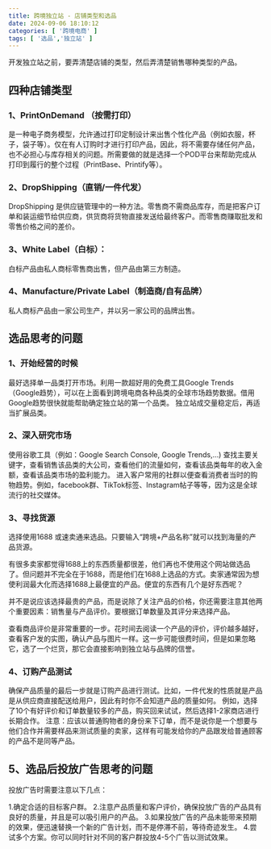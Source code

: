 ```yaml
---
title: 跨境独立站 - 店铺类型和选品
date: 2024-09-06 18:10:12
categories: [ '跨境电商' ]
tags: [ '选品','独立站' ]
---
```


开发独立站之前，要弄清楚店铺的类型，然后弄清楚销售哪种类型的产品。

## 四种店铺类型

### 1、PrintOnDemand （按需打印）

是一种电子商务模型，允许通过打印定制设计来出售个性化产品（例如衣服，杯子，袋子等）。仅在有人订购时才进行打印产品，因此，将不需要存储任何产品，也不必担心与库存相关的问题。所需要做的就是选择一个POD平台来帮助完成从打印到履行的整个过程（PrintBase、Printify等）。

### 2、DropShipping（直销/一件代发）

DropShipping 是供应链管理中的一种方法。零售商不需商品库存，而是把客户订单和装运细节给供应商，供货商将货物直接发送给最终客户。而零售商赚取批发和零售价格之间的差价。

### 3、White Label（白标）：

白标产品由私人商标零售商出售，但产品由第三方制造。

### 4、Manufacture/Private Label（制造商/自有品牌）

私人商标产品由一家公司生产，并以另一家公司的品牌出售。

## 选品思考的问题

### 1、开始经营的时候

最好选择单一品类打开市场。利用一款超好用的免费工具Google
Trends（Google趋势），可以在上面看到跨境电商各种品类的全球市场趋势数据。借用Google趋势很快就能帮助确定独立站的第一个品类。
独立站成交量稳定后，再适当扩展品类。

### 2、深入研究市场

使用谷歌工具（例如：Google Search Console, Google Trends,…)
查找主要关键字，查看销售该品类的大公司，查看他们的流量如何，查看该品类每年的收入金额，查看该品类市场的盈利能力。
进入客户常用的社群以便查看消费者当时的购物趋势。例如，facebook群、TikTok标签、Instagram帖子等等，因为这是全球流行的社交媒体。

### 3、寻找货源

选择使用1688 或速卖通来选品。只要输入“跨境+产品名称”就可以找到海量的产品货源。

有很多卖家都觉得1688上的东西质量都很差，他们再也不使用这个网站做选品了。但问题并不完全在于1688，而是他们在1688上选品的方式。卖家通常因为想使利润最大化而选择1688上最便宜的产品。便宜的东西有几个是好东西呢？

并不是说应该选择最贵的产品，而是说除了关注产品的价格，你还需要注意其他两个重要因素：销售量与产品评价。要根据订单数量及其评分来选择产品。

查看商品评价是非常重要的一步。花时间去阅读一个产品的评价，评价越多越好，查看客户发的实图，确认产品与图片一样。这一步可能很费时间，但是如果忽略它，选了一个烂货，那它会直接影响到独立站与品牌的信誉。

### 4、订购产品测试

确保产品质量的最后一步就是订购产品进行测试。比如，一件代发的性质就是产品是从供应商直接配送给用户，因此有时你不会知道产品的质量如何。
例如，选择了10个有好评价和订单数量较多的产品，购买回来试试，然后选择1-2家商店进行长期合作。
注意：应该以普通购物者的身份来下订单，而不是说你是一个想要与他们合作并需要样品来测试质量的卖家，这样有可能发给你的产品跟发给普通顾客的产品不是同等产品。

## 5、选品后投放广告思考的问题

投放广告时需要注意以下几点：

1.确定合适的目标客户群。
2.注意产品质量和客户评价，确保投放广告的产品具有良好的质量，并且是可以吸引用户的产品。
3.如果投放广告的产品未能带来预期的效果，便迅速替换一个新的广告计划，而不是停滞不前，等待奇迹发生。
4.尝试多个方案。你可以同时针对不同的客户群投放4-5个广告以测试效果。
